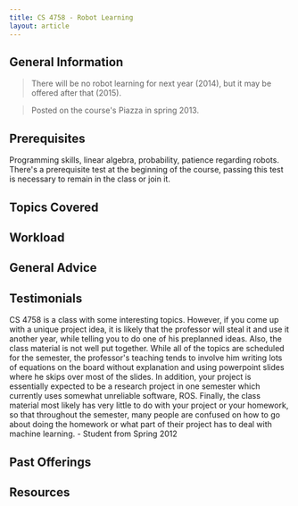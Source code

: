 ```yaml
---
title: CS 4758 - Robot Learning
layout: article
---
```




## General Information

> There will be no robot learning for next year (2014), but it may be offered after that (2015).

> Posted on the course's Piazza in spring 2013.



## Prerequisites

Programming skills, linear algebra, probability, patience regarding robots. There's a prerequisite test at the beginning of the course, passing this test is necessary to remain in the class or join it.



## Topics Covered



## Workload



## General Advice



## Testimonials

CS 4758 is a class with some interesting topics. However, if you come up with a unique project idea, it is likely that the professor will steal it and use it another year, while telling you to do one of his preplanned ideas. Also, the class material is not well put together. While all of the topics are scheduled for the semester, the professor's teaching tends to involve him writing lots of equations on the board without explanation and using powerpoint slides where he skips over most of the slides. In addition, your project is essentially expected to be a research project in one semester which currently uses somewhat unreliable software, ROS. Finally, the class material most likely has very little to do with your project or your homework, so that throughout the semester, many people are confused on how to go about doing the homework or what part of their project has to deal with machine learning. - Student from Spring 2012



## Past Offerings



## Resources
